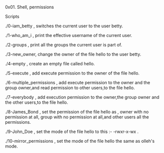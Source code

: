 0x01. Shell, permissions

Scripts

./0-iam_betty , switches the current user to the user betty.

./1-who_am_i , print the effective username of the current user.

./2-groups , print all the groups the current user is part of.

./3-new_owner, change the owner of the file hello to the user betty.

./4-empty , create an empty file called hello.

./5-execute , add execute permission to the owner of the file hello.

./6-multiple_permissions , add execute permission to the owner and the group owner,and read permission to other users,to the file hello.

./7-everybody , add execution permission to the owner,the group owner and the other users,to the file hello.

./8-James_Bond , set the permission of the file hello as , owner with no permission at all, group with no permission at all,and other users all the permissions.

./9-John_Doe , set the mode of the file hello to this :- -rwxr-x-wx .

./10-mirror_permissions , set the mode of the file hello the same as olleh's mode.
